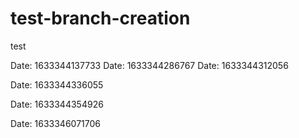 # test-branch-creation

test

Date: 1633344137733
Date: 1633344286767
Date: 1633344312056

Date: 1633344336055


Date: 1633344354926


Date: 1633346071706

